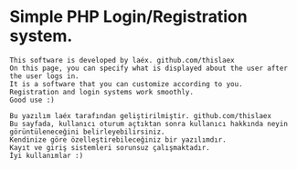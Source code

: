 # Simple PHP Login/Registration system.
    This software is developed by laéx. github.com/thislaex
    On this page, you can specify what is displayed about the user after the user logs in.
    It is a software that you can customize according to you.
    Registration and login systems work smoothly.
    Good use :)

    Bu yazılım laéx tarafından geliştirilmiştir. github.com/thislaex
    Bu sayfada, kullanıcı oturum açtıktan sonra kullanıcı hakkında neyin görüntüleneceğini belirleyebilirsiniz.
    Kendinize göre özelleştirebileceğiniz bir yazılımdır.
    Kayıt ve giriş sistemleri sorunsuz çalışmaktadır.
    İyi kullanımlar :)
